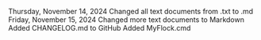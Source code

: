 Thursday, November 14, 2024
Changed all text documents from .txt to .md
Friday, November 15, 2024
Changed more text documents to Markdown
Added CHANGELOG.md to GitHub
Added MyFlock.cmd